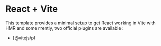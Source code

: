 # React + Vite

This template provides a minimal setup to get React working in Vite with HMR and some rrently, two official plugins are available:
- [@vitejs/pl
